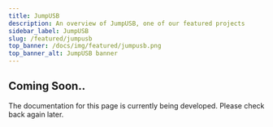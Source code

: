 ```yaml
---
title: JumpUSB
description: An overview of JumpUSB, one of our featured projects
sidebar_label: JumpUSB
slug: /featured/jumpusb
top_banner: /docs/img/featured/jumpusb.png
top_banner_alt: JumpUSB banner
---
```


## Coming Soon..

The documentation for this page is currently being developed. Please check back again later.